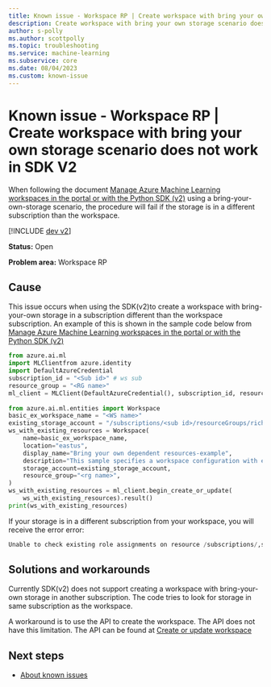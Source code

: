 ```yaml
---
title: Known issue - Workspace RP | Create workspace with bring your own storage scenario does not work in SDK V2 
description: Create workspace with bring your own storage scenario does not work in SDK V2
author: s-polly
ms.author: scottpolly
ms.topic: troubleshooting  
ms.service: machine-learning
ms.subservice: core
ms.date: 08/04/2023
ms.custom: known-issue
---
```


# Known issue  - Workspace RP | Create workspace with bring your own storage scenario does not work in SDK V2 


When following the document [Manage Azure Machine Learning workspaces in the portal or with the Python SDK (v2)](../how-to-manage-workspace.md) using a bring-your-own-storage scenario, the procedure will fail if the storage is in a different subscription than the workspace.

[!INCLUDE [dev v2](../includes/machine-learning-dev-v2.md)]


**Status:** Open

**Problem area:** Workspace RP

## Cause

This issue occurs when using the SDK(v2)to create a workspace with bring-your-own storage in a subscription different than the workspace subscription. An example of this is shown in the sample code below from [Manage Azure Machine Learning workspaces in the portal or with the Python SDK (v2)](../how-to-manage-workspace.md)

```python
from azure.ai.ml
import MLClientfrom azure.identity
import DefaultAzureCredential
subscription_id = "<Sub id>" # ws sub
resource_group = "<RG name>"
ml_client = MLClient(DefaultAzureCredential(), subscription_id, resource_group)
 
from azure.ai.ml.entities import Workspace
basic_ex_workspace_name = "<WS name>"
existing_storage_account = "/subscriptions/<sub id>/resourceGroups/richRG/providers/Microsoft.Storage/storageAccounts/<existing storage account>" # store from different sub
ws_with_existing_resources = Workspace(
    name=basic_ex_workspace_name,
    location="eastus",
    display_name="Bring your own dependent resources-example",
    description="This sample specifies a workspace configuration with existing dependent resources",
    storage_account=existing_storage_account,
    resource_group="<rg name>",
)
ws_with_existing_resources = ml_client.begin_create_or_update(
    ws_with_existing_resources).result()
print(ws_with_existing_resources)
```
If your storage is in a different subscription from your workspace, you will receive the error error:

```python
Unable to check existing role assignments on resource /subscriptions/,sub id of storage>/resourceGroups/<rg>/providers/Microsoft.Storage/storageAccounts/<existing storage>: The Resource 'Microsoft.Storage/storageAccounts/<existing storage>' under resource group '<rg>' was not found
```


## Solutions and workarounds
Currently SDK(v2) does not support creating a workspace with bring-your-own storage in another subscription. The code tries to look for storage in same subscription as the workspace.

A workaround is to use the API to create the workspace. The API does not have this limitation. The API can be found at [Create or update workspace](https://learn.microsoft.com/rest/api/azureml/2023-04-01/workspaces/create-or-update?tabs=HTTP)


## Next steps

- [About known issues](azureml-known-issues.md)
